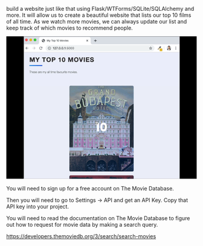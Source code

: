 build a website just like that using Flask/WTForms/SQLite/SQLAlchemy and more. It will allow us to create a beautiful website that lists our top 10 films of all time. As we watch more movies, we can always update our list and keep track of which movies to recommend people.

![alt text](https://github.com/distareza/learnpython-day64-Working_with_Database_SQLLite_Part_2/blob/master/resources/final_project.gif?raw=true)


You will need to sign up for a free account on The Movie Database.

Then you will need to go to Settings -> API and get an API Key. Copy that API key into your project.




You will need to read the documentation on The Movie Database to figure out how to request for movie data by making a search query.

https://developers.themoviedb.org/3/search/search-movies